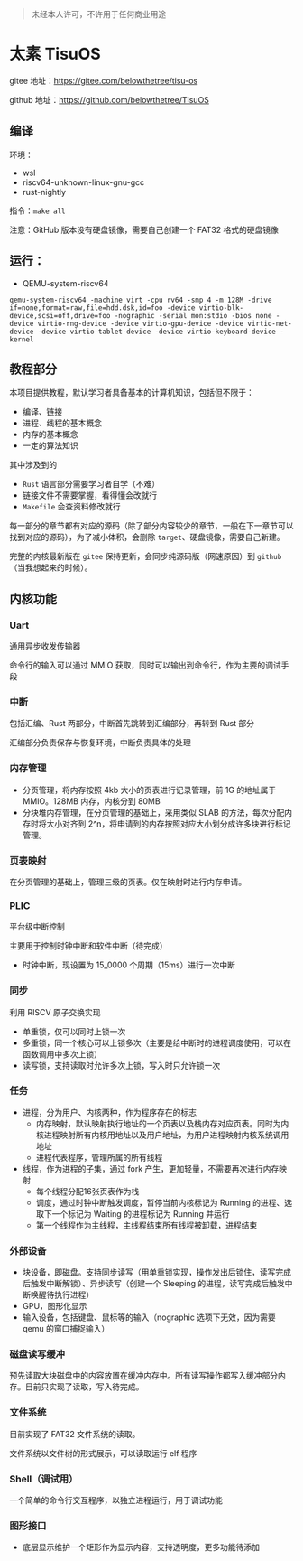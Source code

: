 > 未经本人许可，不许用于任何商业用途

# 太素 TisuOS

gitee 地址：https://gitee.com/belowthetree/tisu-os

github 地址：https://github.com/belowthetree/TisuOS

## 编译

环境：

* wsl
* riscv64-unknown-linux-gnu-gcc
* rust-nightly

指令：`make all`

注意：GitHub 版本没有硬盘镜像，需要自己创建一个 FAT32 格式的硬盘镜像

## 运行：

* QEMU-system-riscv64

`qemu-system-riscv64 -machine virt -cpu rv64 -smp 4 -m 128M -drive if=none,format=raw,file=hdd.dsk,id=foo -device virtio-blk-device,scsi=off,drive=foo -nographic -serial mon:stdio -bios none -device virtio-rng-device -device virtio-gpu-device -device virtio-net-device -device virtio-tablet-device -device virtio-keyboard-device -kernel `

## 教程部分

本项目提供教程，默认学习者具备基本的计算机知识，包括但不限于：

* 编译、链接
* 进程、线程的基本概念
* 内存的基本概念
* 一定的算法知识

其中涉及到的

* `Rust` 语言部分需要学习者自学（不难）
* 链接文件不需要掌握，看得懂会改就行
* `Makefile` 会查资料修改就行

每一部分的章节都有对应的源码（除了部分内容较少的章节，一般在下一章节可以找到对应的源码），为了减小体积，会删除 `target`、硬盘镜像，需要自己新建。

完整的内核最新版在 `gitee` 保持更新，会同步纯源码版（网速原因）到 `github` （当我想起来的时候）。

## 内核功能

### Uart

通用异步收发传输器

命令行的输入可以通过 MMIO 获取，同时可以输出到命令行，作为主要的调试手段

### 中断

包括汇编、Rust 两部分，中断首先跳转到汇编部分，再转到 Rust 部分

汇编部分负责保存与恢复环境，中断负责具体的处理

### 内存管理

* 分页管理，将内存按照 4kb 大小的页表进行记录管理，前 1G 的地址属于 MMIO。128MB 内存，内核分到 80MB
* 分块堆内存管理，在分页管理的基础上，采用类似 SLAB 的方法，每次分配内存时将大小对齐到 2^n，将申请到的内存按照对应大小划分成许多块进行标记管理。

### 页表映射

在分页管理的基础上，管理三级的页表。仅在映射时进行内存申请。

### PLIC

平台级中断控制

主要用于控制时钟中断和软件中断（待完成）

* 时钟中断，现设置为 15_0000 个周期（15ms）进行一次中断

### 同步

利用 RISCV 原子交换实现

* 单重锁，仅可以同时上锁一次
* 多重锁，同一个核心可以上锁多次（主要是给中断时的进程调度使用，可以在函数调用中多次上锁）
* 读写锁，支持读取时允许多次上锁，写入时只允许锁一次

### 任务

* 进程，分为用户、内核两种，作为程序存在的标志
  * 内存映射，默认映射执行地址的一个页表以及栈内存对应页表。同时为内核进程映射所有内核用地址以及用户地址，为用户进程映射内核系统调用地址
  * 进程代表程序，管理所属的所有线程
* 线程，作为进程的子集，通过 fork 产生，更加轻量，不需要再次进行内存映射
  * 每个线程分配16张页表作为栈
  * 调度，通过时钟中断触发调度，暂停当前内核标记为 Running 的进程、选取下一个标记为 Waiting 的进程标记为 Running 并运行
  * 第一个线程作为主线程，主线程结束所有线程被卸载，进程结束

### 外部设备

* 块设备，即磁盘。支持同步读写（用单重锁实现，操作发出后锁住，读写完成后触发中断解锁）、异步读写（创建一个 Sleeping 的进程，读写完成后触发中断唤醒待执行进程）
* GPU，图形化显示
* 输入设备，包括键盘、鼠标等的输入（nographic 选项下无效，因为需要 qemu 的窗口捕捉输入）

### 磁盘读写缓冲

预先读取大块磁盘中的内容放置在缓冲内存中。所有读写操作都写入缓冲部分内存。目前只实现了读取，写入待完成。

### 文件系统

目前实现了 FAT32 文件系统的读取。

文件系统以文件树的形式展示，可以读取运行 elf 程序

### Shell（调试用）

一个简单的命令行交互程序，以独立进程运行，用于调试功能

### 图形接口

* 底层显示维护一个矩形作为显示内容，支持透明度，更多功能待添加

